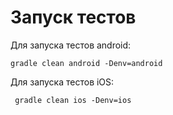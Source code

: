 # Запуск тестов
Для запуска тестов android:
```shell
gradle clean android -Denv=android
```

Для запуска тестов iOS:
```shell
 gradle clean ios -Denv=ios   
```